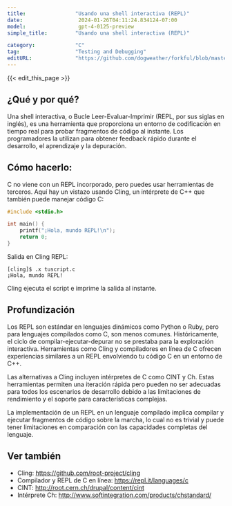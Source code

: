 ```yaml
---
title:                "Usando una shell interactiva (REPL)"
date:                  2024-01-26T04:11:24.834124-07:00
model:                 gpt-4-0125-preview
simple_title:         "Usando una shell interactiva (REPL)"

category:             "C"
tag:                  "Testing and Debugging"
editURL:              "https://github.com/dogweather/forkful/blob/master/content/es/c/using-an-interactive-shell-repl.md"
---
```


{{< edit_this_page >}}

## ¿Qué y por qué?
Una shell interactiva, o Bucle Leer-Evaluar-Imprimir (REPL, por sus siglas en inglés), es una herramienta que proporciona un entorno de codificación en tiempo real para probar fragmentos de código al instante. Los programadores la utilizan para obtener feedback rápido durante el desarrollo, el aprendizaje y la depuración.

## Cómo hacerlo:
C no viene con un REPL incorporado, pero puedes usar herramientas de terceros. Aquí hay un vistazo usando Cling, un intérprete de C++ que también puede manejar código C:

```C
#include <stdio.h>

int main() {
    printf("¡Hola, mundo REPL!\n");
    return 0;
}
```

Salida en Cling REPL:
```
[cling]$ .x tuscript.c
¡Hola, mundo REPL!
```

Cling ejecuta el script e imprime la salida al instante.

## Profundización
Los REPL son estándar en lenguajes dinámicos como Python o Ruby, pero para lenguajes compilados como C, son menos comunes. Históricamente, el ciclo de compilar-ejecutar-depurar no se prestaba para la exploración interactiva. Herramientas como Cling y compiladores en línea de C ofrecen experiencias similares a un REPL envolviendo tu código C en un entorno de C++.

Las alternativas a Cling incluyen intérpretes de C como CINT y Ch. Estas herramientas permiten una iteración rápida pero pueden no ser adecuadas para todos los escenarios de desarrollo debido a las limitaciones de rendimiento y el soporte para características complejas.

La implementación de un REPL en un lenguaje compilado implica compilar y ejecutar fragmentos de código sobre la marcha, lo cual no es trivial y puede tener limitaciones en comparación con las capacidades completas del lenguaje.

## Ver también
- Cling: https://github.com/root-project/cling
- Compilador y REPL de C en línea: https://repl.it/languages/c
- CINT: http://root.cern.ch/drupal/content/cint
- Intérprete Ch: http://www.softintegration.com/products/chstandard/
